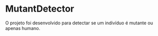# MutantDetector

O projeto foi desenvolvido para detectar se um indivíduo é mutante ou apenas humano.